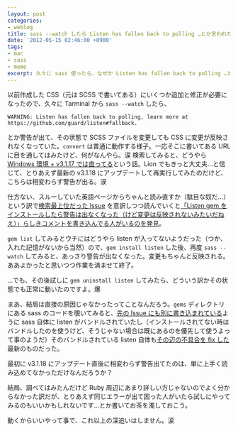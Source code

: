 ```yaml
---
layout: post
categories:
- weblog
title: sass --watch したら Listen has fallen back to polling …とか言われたので
date: '2012-05-15 02:46:00 +0900'
tags:
- mac
- sass
- memo
excerpt: 久々に sass 使ったら、なぜか Listen has fallen back to polling …という警告が出て動作しないので、困って色々と試してみた。listen を gem で入れたら一応解決したっぽいけど、実はあんまり関係なかったかも。
---
```

以前作成した CSS（元は SCSS で書いてある）にいくつか追加と修正が必要になったので、久々に Tarminal から `sass --watch` したら、

    WARNING: Listen has fallen back to polling, learn more at https://github.com/guard/listen#fallback.

とか警告が出て、その状態で SCSS ファイルを変更しても CSS に変更が反映されなくなっていた。`convert` は普通に動作する様子。一応そこに書いてある URL に目を通してはみたけど、何がなんやら。涙 検索してみると、どうやら [Windows 環境 + v3.1.17 では直ってる][1]という話。Lion でもきっと大丈夫…と信じて、とりあえず最新の v3.1.18 にアップデートして再実行してみたのだけど、こちらは相変わらず警告が出る。涙

仕方ない、スルーしていた英語ページからちゃんと読み直すか（駄目な奴だ…）という訳で[検索最上位だった Issue][2] を意訳しつつ読んでいくと[「Listen gem をインストールしたら警告は出なくなった（けど変更は反映されないみたいだねえ）」らしきコメントを書き込んでる人がいるのを発見][3]。

`gem list` してみるとウチにはどうやら listen が入ってないようだった（つか、入れた記憶がないから当然）ので、`gem install listen` した後、再度 `sass --watch` してみると、あっさり警告が出なくなった。変更もちゃんと反映される。ああよかったと思いつつ作業を済ませて終了。

…でも、その後試しに `gem uninstall listen` してみたら、どういう訳かその状態でも正常に動いたのですよ。爆

まあ、結局は直接の原因じゃなかったってことなんだろう。`gems` ディレクトリにある sass のコードを覗いてみると、[先の Issue にも別に書き込まれている][4]ように sass 自体に listen がバンドルされていたし（インストールされてない時はバンドルしたのを使うけど、そうじゃない場合は既にあるのを優先して使うよって事のようだ）そのバンドルされている listen 自体も[その辺の不具合を fix した][5]最新のものだった。

最初に v3.1.18 にアップデート直後に相変わらず警告出てたのは、単に上手く読み込めてなかっただけなんだろうか？

結局、調べてはみたんだけど Ruby 周辺にあまり詳しい方じゃないのでよく分からなかった訳だが、とりあえず同じエラーが出て困った人がいたら試しにやってみるのもいいかもしれないです…とか書いてお茶を濁しておこう。

動くからいいやって事で、これ以上の深追いはしません。涙



[1]: https://twitter.com/kazoo0217/status/199413079778410496
[2]: https://github.com/nex3/sass/issues/362 "Issue #362: &amp;quot;Listen has fallen back to polling&amp;quot; and won't watch · nex3/sass · GitHub"
[3]: https://github.com/nex3/sass/issues/362#issuecomment-5368650
[4]: https://github.com/nex3/sass/issues/362#issuecomment-5386841
[5]: https://github.com/nex3/sass/issues/362#issuecomment-5387929
